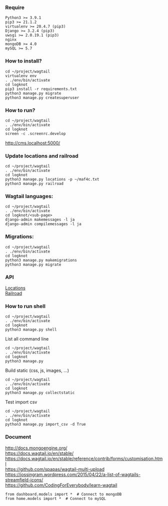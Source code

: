 ### Require

```
Python3 >= 3.9.1
pip3 >= 21.1.2
virtualenv >= 20.4.7 (pip3)
Django >= 3.2.4 (pip3)
uwsgi >= 2.0.19.1 (pip3)
nginx
mongoDB >= 4.0
mySQL >= 5.7
```

### How to install?

```
cd ~/project/wagtail
virtualenv env
. ./env/bin/activate
cd logknot
pip3 install -r requirements.txt
python3 manage.py migrate
python3 manage.py createsuperuser
```


### How to run?

```
cd ~/project/wagtail
. ./env/bin/activate
cd logknot
screen -c .screenrc.develop
````
http://cms.localhost:5000/



### Update locations and railroad

```
cd ~/project/wagtail
. ./env/bin/activate
cd logknot
python3 manage.py locations -p ~/maf4c.txt
python3 manage.py railroad

```


### Wagtail languages:

```
cd ~/project/wagtail
. ./env/bin/activate
cd logknot/<sub-page>
django-admin makemessages -l ja
django-admin compilemessages -l ja

```


### Migrations:

```
cd ~/project/wagtail
. ./env/bin/activate
cd logknot
python3 manage.py makemigrations
python3 manage.py migrate

```


### API

<a href="http://cms.localhost:5000/api/locations/%E6%9D%B1%E4%BA%AC%E9%83%BD/%E7%B7%B4%E9%A6%AC%E5%8C%BA/%E4%B8%AD%E6%9D%91%E5%8C%97/">Locations</a><br>
<a href="http://cms.localhost:5000/api/railroad/%E6%9D%B1%E4%BA%AC%E9%83%BD/%E6%88%90%E7%94%B0%E3%82%B9%E3%82%AB%E3%82%A4%E3%82%A2%E3%82%AF%E3%82%BB%E3%82%B9/">Railroad</a>


### How to run shell

```
cd ~/project/wagtail
. ./env/bin/activate
cd logknot
python3 manage.py shell

```

List all command line
```
cd ~/project/wagtail
. ./env/bin/activate
cd logknot
python3 manage.py

```

Build static (css, js, images, ...)
```
cd ~/project/wagtail
. ./env/bin/activate
cd logknot
python3 manage.py collectstatic

```

Test import csv

```
cd ~/project/wagtail
. ./env/bin/activate
cd logknot
python3 manage.py import_csv -d True

```



### Document
http://docs.mongoengine.org/ <br>
https://docs.wagtail.io/en/stable/ <br>
https://docs.wagtail.io/en/stable/reference/contrib/forms/customisation.html <br>
https://github.com/spapas/wagtail-multi-upload <br>
https://jossingram.wordpress.com/2015/04/22/a-list-of-wagtails-streamfield-icons/ <br>
https://github.com/CodingForEverybody/learn-wagtail <br>


```
from dashboard.models import *  # Connect to mongoDB
from home.models import *  # Connect to mySQL
```
